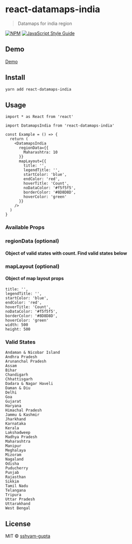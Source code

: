 # react-datamaps-india

> Datamaps for india region

[![NPM](https://img.shields.io/npm/v/react-datamaps-india.svg)](https://www.npmjs.com/package/react-datamaps-india) [![JavaScript Style Guide](https://img.shields.io/badge/code_style-standard-brightgreen.svg)](https://standardjs.com)

## Demo 
[Demo](https://sshyam-gupta.github.io/react-datamaps-india/)

## Install

```bash
yarn add react-datamaps-india
```

## Usage

```tsx
import * as React from 'react'

import DatamapsIndia from 'react-datamaps-india'

const Example = () => {
  return (
    <DatamapsIndia
      regionData={{
        Maharashtra: 10
      }}
      mapLayout={{
        title: '',
        legendTitle: '',
        startColor: 'blue',
        endColor: 'red',
        hoverTitle: 'Count',
        noDataColor: '#f5f5f5',
        borderColor: '#8D8D8D',
        hoverColor: 'green'
      }}
    />
  )
}
```

### Available Props

### regionData (optional)
#### Object of valid states with count. Find valid states below

### mapLayout (optional)
#### Object of map layout props

```
title: '',
legendTitle: '',
startColor: 'blue',
endColor: 'red',
hoverTitle: 'Count',
noDataColor: '#f5f5f5',
borderColor: '#8D8D8D',
hoverColor: 'green'
width: 500
height: 500
```

### Valid States

```
Andaman & Nicobar Island
Andhra Pradesh
Arunanchal Pradesh
Assam
Bihar
Chandigarh
Chhattisgarh
Dadara & Nagar Haveli
Daman & Diu
Delhi
Goa
Gujarat
Haryana
Himachal Pradesh
Jammu & Kashmir
Jharkhand
Karnataka
Kerala
Lakshadweep
Madhya Pradesh
Maharashtra
Manipur
Meghalaya
Mizoram
Nagaland
Odisha
Puducherry
Punjab
Rajasthan
Sikkim
Tamil Nadu
Telangana
Tripura
Uttar Pradesh
Uttarakhand
West Bengal
```

## License

MIT © [sshyam-gupta](https://github.com/sshyam-gupta)
